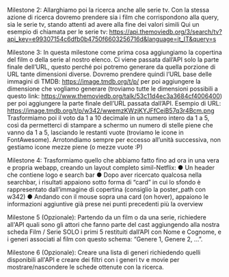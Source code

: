 Milestone 2: 
Allarghiamo poi la ricerca anche alle serie tv. Con la stessa azione di ricerca 
dovremo prendere sia i film che corrispondono alla query, sia le serie tv, stando 
attenti ad avere alla fine dei valori simili
Qui un esempio di chiamata per le serie tv: 
https://api.themoviedb.org/3/search/tv?api_key=e99307154c6dfb0b4750f6603256716d&language=it_IT&query=s

Milestone 3: 
In questa milestone come prima cosa aggiungiamo la copertina del film o della serie 
al nostro elenco. Ci viene passata dall’API solo la parte finale dell’URL, questo 
perché poi potremo generare da quella porzione di URL tante dimensioni diverse. 
Dovremo prendere quindi l’URL base delle immagini di TMDB: 
https://image.tmdb.org/t/p/ per poi aggiungere la dimensione che vogliamo generare 
(troviamo tutte le dimensioni possibili a questo link: 
https://www.themoviedb.org/talk/53c11d4ec3a3684cf4006400) per poi aggiungere la 
parte finale dell’URL passata dall’API. 
Esempio di URL: 
https://image.tmdb.org/t/p/w342/wwemzKWzjKYJFfCeiB57q3r4Bcm.png 
Trasformiamo poi il voto da 1 a 10 decimale in un numero intero da 1 a 5, così da 
permetterci di stampare a schermo un numero di stelle piene che vanno da 1 a 5, 
lasciando le restanti vuote (troviamo le icone in FontAwesome). 
Arrotondiamo sempre per eccesso all’unità successiva, non gestiamo icone mezze 
piene (o mezze vuote :P) 

Milestone 4: 
Trasformiamo quello che abbiamo fatto fino ad ora in una vera e propria webapp, 
creando un layout completo simil-Netflix: 
● Un header che contiene logo e search bar 
● Dopo aver ricercato qualcosa nella searchbar, i risultati appaiono sotto forma 
di “card” in cui lo sfondo è rappresentato dall’immagine di copertina (consiglio 
la poster_path con w342) 
● Andando con il mouse sopra una card (on hover), appaiono le informazioni 
aggiuntive già prese nei punti precedenti più la overview 

Milestone 5 (Opzionale): 
Partendo da un film o da una serie, richiedere all'API quali sono gli attori che fanno 
parte del cast aggiungendo alla nostra scheda Film / Serie SOLO i primi 5 restituiti 
dall’API con Nome e Cognome, e i generi associati al film con questo schema: 
“Genere 1, Genere 2, …”. 

Milestone 6 (Opzionale): 
Creare una lista di generi richiedendo quelli disponibili all'API e creare dei filtri con i generi tv e movie per mostrare/nascondere le schede ottenute con la ricerca.